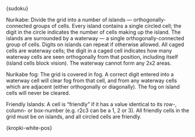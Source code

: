 {sudoku}

Nurikabe: Divide the grid into a number of islands — orthogonally-connected groups of cells. Every island contains a single circled cell; the digit in the circle indicates the number of cells making up the island.
The islands are surrounded by a waterway — a single orthogonally-connected group of cells. Digits on islands can repeat if otherwise allowed.
All caged cells are waterway cells; the digit in a caged cell indicates how many waterway cells are seen orthogonally from that position, including itself (island cells block vision). The waterway cannot form any 2x2 areas.

Nurikabe fog: The grid is covered in fog. A correct digit entered into a waterway cell will clear fog from that cell, and from any waterway cells which are adjacent (either orthogonally or diagonally). The fog on island cells will never be cleared.

Friendly Islands: A cell is “friendly” if it has a value identical to its row-, column- or box-number (e.g. r2c3 can be a 1, 2 or 3). All friendly cells in the grid must be on islands, and all circled cells are friendly.

{kropki-white-pos}